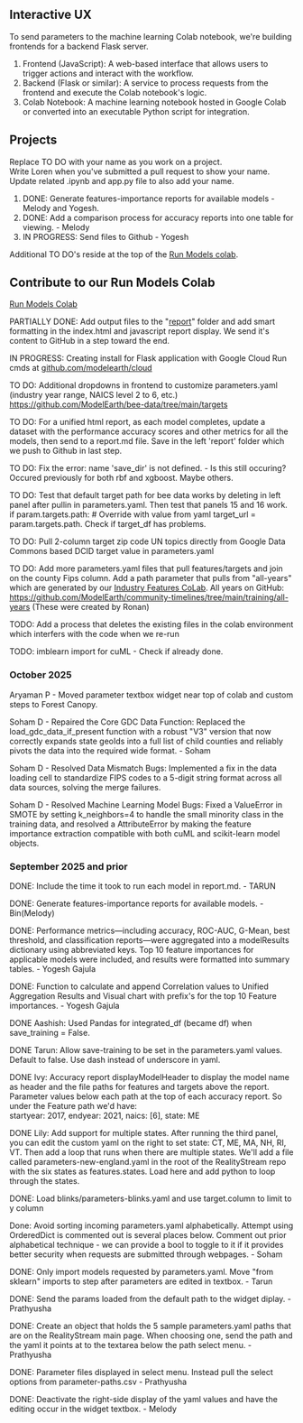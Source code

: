 ## Interactive UX

To send parameters to the machine learning Colab notebook, we're building frontends for a backend Flask server.

1. Frontend (JavaScript): A web-based interface that allows users to trigger actions and interact with the workflow.
2. Backend (Flask or similar): A service to process requests from the frontend and execute the Colab notebook's logic.
3. Colab Notebook: A machine learning notebook hosted in Google Colab or converted into an executable Python script for integration.


## Projects

Replace TO DO with your name as you work on a project.  
Write Loren when you've submitted a pull request to show your name.  
Update related .ipynb and app.py file to also add your name.

1. DONE: Generate features-importance reports for available models - Melody and Yogesh.
2. DONE: Add a comparison process for accuracy reports into one table for viewing. - Melody
3. IN PROGRESS: Send files to Github - Yogesh

Additional TO DO's reside at the top of the [Run Models colab](https://colab.research.google.com/drive/1zu0WcCiIJ5X3iN1Hd1KSW4dGn0JuodB8?usp=sharing).


## Contribute to our Run Models Colab

[Run Models Colab](input/industries/)

PARTIALLY DONE: Add output files to the "[report](https://github.com/ModelEarth/reports/)" folder and add smart formatting in the index.html and javascript report display. We send it's content to GitHub in a step toward the end.

IN PROGRESS: Creating install for Flask application with Google Cloud Run cmds at [github.com/modelearth/cloud](https://github.com/modelearth/cloud)

TO DO: Additional dropdowns in frontend to customize parameters.yaml (industry year range, NAICS level 2 to 6, etc.)
https://github.com/ModelEarth/bee-data/tree/main/targets

TO DO: For a unified html report, as each model completes, update a dataset with the performance accuracy scores and other metrics for all the models, then send to a report.md file. Save in the left 'report' folder which we push to Github in last step.

TO DO: Fix the error: name 'save_dir' is not defined. - Is this still occuring?  
Occured previously for both rbf and xgboost. Maybe others.

TO DO: Test that default target path for bee data works by deleting in left panel after pullin in parameters.yaml. Then test that panels 15 and 16 work.  if param.targets.path: # Override with value from yaml  target_url = param.targets.path. Check if target_df has problems.

TO DO: Pull 2-column target zip code UN topics directly from Google Data Commons based DCID target value in parameters.yaml

TO DO: Add more parameters.yaml files that pull features/targets and join on the county Fips column. Add a path parameter that pulls from "all-years" which are generated by our [Industry Features CoLab](https://colab.research.google.com/drive/1HJnuilyEFjBpZLrgxDa4S0diekwMeqnh?usp=sharing). All years on GitHub:  
https://github.com/ModelEarth/community-timelines/tree/main/training/all-years
(These were created by Ronan)

TODO: Add a process that deletes the existing files in the colab environment which interfers with the code when we re-run

TODO: imblearn import for cuML - Check if already done.


### October 2025

Aryaman P - Moved parameter textbox widget near top of colab and custom steps to Forest Canopy.

Soham D - Repaired the Core GDC Data Function: Replaced the load_gdc_data_if_present function with a robust "V3" version that now correctly expands state geoIds into a full list of child counties and reliably pivots the data into the required wide format. - Soham 

Soham D - Resolved Data Mismatch Bugs: Implemented a fix in the data loading cell to standardize FIPS codes to a 5-digit string format across all data sources, solving the merge failures.

Soham D - Resolved Machine Learning Model Bugs: Fixed a ValueError in SMOTE by setting k_neighbors=4 to handle the small minority class in the training data, and resolved a AttributeError by making the feature importance extraction compatible with both cuML and scikit-learn model objects.

### September 2025 and prior

DONE: Include the time it took to run each model in report.md. - TARUN

DONE: Generate features-importance reports for available models. - Bin(Melody)

DONE: Performance metrics—including accuracy, ROC-AUC, G-Mean, best threshold, and classification reports—were aggregated into a modelResults dictionary using abbreviated keys. Top 10 feature importances for applicable models were included, and results were formatted into summary tables. - Yogesh Gajula

DONE: Function to calculate and append Correlation values to Unified Aggregation Results and Visual chart with prefix's for the top 10 Feature importances. - Yogesh Gajula

DONE Aashish: Used Pandas for integrated_df (became df) when save_training = False.  
 
DONE Tarun: Allow save-training to be set in the parameters.yaml values. Default to false. Use dash instead of underscore in yaml.

DONE Ivy: Accuracy report displayModelHeader to display the model name as header and the file paths for features and targets above the report. Parameter values below each path at the top of each accuracy report. So under the Feature path we'd have:  
startyear: 2017, endyear: 2021, naics: [6], state: ME

DONE Lily: Add support for multiple states. After running the third panel, you can edit the custom yaml on the right to set state: CT, ME, MA, NH, RI, VT.  Then add a loop that runs when there are multiple states. We'll add a file called parameters-new-england.yaml in the root of the RealityStream repo with the six states as features.states. Load here and add python to loop through the states.

DONE: Load blinks/parameters-blinks.yaml and use target.column to limit to y column

Done: Avoid sorting incoming parameters.yaml alphabetically. Attempt using  OrderedDict is commented out is several places below. Comment out prior alphabetical technique - we can provide a bool to toggle to it if it provides better security when requests are submitted through webpages. - Soham

DONE: Only import models requested by parameters.yaml. Move "from sklearn" imports to step after parameters are edited in textbox. - Tarun

DONE: Send the params loaded from the default path to the widget diplay. - Prathyusha

DONE: Create an object that holds the 5 sample parameters.yaml paths that are on the RealityStream main page. When choosing one, send the path and the yaml it points at to the textarea below the path select menu. - Prathyusha

DONE: Parameter files displayed in select menu. Instead pull the select options from parameter-paths.csv - Prathyusha

DONE: Deactivate the right-side display of the yaml values and have the editing occur in the widget textbox. - Melody
